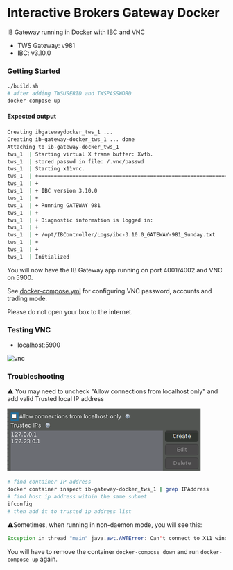 # Interactive Brokers Gateway Docker

IB Gateway running in Docker with [IBC](https://github.com/IbcAlpha/IBC) and VNC

* TWS Gateway: v981
* IBC: v3.10.0

### Getting Started

```bash
./build.sh
# after adding TWSUSERID and TWSPASSWORD
docker-compose up
```

#### Expected output

```bash
Creating ibgatewaydocker_tws_1 ...
Creating ib-gateway-docker_tws_1 ... done
Attaching to ib-gateway-docker_tws_1
tws_1  | Starting virtual X frame buffer: Xvfb.
tws_1  | stored passwd in file: /.vnc/passwd
tws_1  | Starting x11vnc.
tws_1  | +==============================================================================
tws_1  | +
tws_1  | + IBC version 3.10.0
tws_1  | +
tws_1  | + Running GATEWAY 981
tws_1  | +
tws_1  | + Diagnostic information is logged in:
tws_1  | +
tws_1  | + /opt/IBController/Logs/ibc-3.10.0_GATEWAY-981_Sunday.txt
tws_1  | +
tws_1  | +
tws_1  | Initialized
```

You will now have the IB Gateway app running on port 4001/4002 and VNC on 5900.

See [docker-compose.yml](docker-compose.yml) for configuring VNC password, accounts and trading mode.

Please do not open your box to the internet.

### Testing VNC

* localhost:5900

![vnc](docs/ib_gateway_vnc.jpg)

### Troubleshooting

⚠️ You may need to uncheck "Allow connections from localhost only" and add valid Trusted local IP address

![settings](docs/port.png)
```bash
# find container IP address
docker container inspect ib-gateway-docker_tws_1 | grep IPAddress
# find host ip address within the same subnet
ifconfig
# then add it to trusted ip address list
```


 ⚠️Sometimes, when running in non-daemon mode, you will see this:

```java
Exception in thread "main" java.awt.AWTError: Can't connect to X11 window server using ':0' as the value of the DISPLAY variable.
```

You will have to remove the container `docker-compose down` and run `docker-compose up` again.
